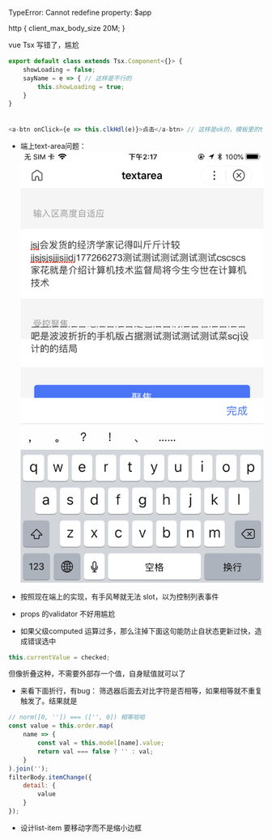 TypeError: Cannot redefine property: $app

http {
    client_max_body_size 20M;
}

vue Tsx 写错了，尴尬
``` js
export default class extends Tsx.Component<{}> {
    showLoading = false;
    sayName = e => { // 这样是不行的
        this.showLoading = true;
    }
}


<a-btn onClick={e => this.clkHdl(e)}>点击</a-btn> // 这样是ok的，模板里的this绑定正确
```
- 端上text-area问题：
![](2019-11-06-14-24-30.png)

- 按照现在端上的实现，有手风琴就无法 slot，以为控制列表事件

- props 的validator 不好用尴尬

- 如果父级computed 运算过多，那么注掉下面这句能防止自状态更新过快，造成错误选中
``` js
this.currentValue = checked;
```
但像折叠这种，不需要外部存一个值，自身赋值就可以了

- 来看下面折行，有bug： 筛选器后面去对比字符是否相等，如果相等就不重复触发了。结果就是
``` js
// norm([0, '']) === (['', 0]) 相等哈哈
const value = this.order.map(
    name => {
        const val = this.model[name].value;
        return val === false ? '' : val;
    }
).join('');
filterBody.itemChange({
    detail: {
        value
    }
});
```

- 设计list-item 要移动字而不是缩小边框